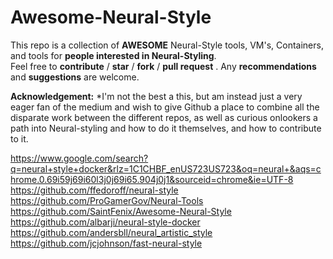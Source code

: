 # Awesome-Neural-Style

This repo is a collection of **AWESOME** Neural-Style tools, VM's, Containers, and tools for **people interested in Neural-Styling**.
<br>
Feel free to **contribute** / **star** / **fork** / **pull request** . Any **recommendations** and **suggestions** are welcome.

**Acknowledgement:** *I'm not the best a this, but am instead just a very eager fan of the medium and wish to give Github a place to combine all the disparate work between the different repos, as well as curious onlookers a path into Neural-styling and how to do it themselves, and how to contribute to it.

https://www.google.com/search?q=neural+style+docker&rlz=1C1CHBF_enUS723US723&oq=neural+&aqs=chrome.0.69i59j69i60l3j0j69i65.904j0j1&sourceid=chrome&ie=UTF-8
https://github.com/ffedoroff/neural-style
https://github.com/ProGamerGov/Neural-Tools
https://github.com/SaintFenix/Awesome-Neural-Style
https://github.com/albarji/neural-style-docker
https://github.com/andersbll/neural_artistic_style
https://github.com/jcjohnson/fast-neural-style
